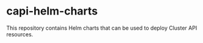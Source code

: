 # capi-helm-charts

This repository contains Helm charts that can be used to deploy Cluster API resources.
